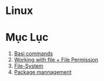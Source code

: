 # Linux

# Mục Lục
1. [Basi commands](./Contents/Basic_Commands.md)
2. [Working with file + File Permission](./Contents/Working_With_Files.md)
3. [File-System](./Contents/FileSystem.md)
4. [Package mannagement ](./Contents/Package_Management.md)